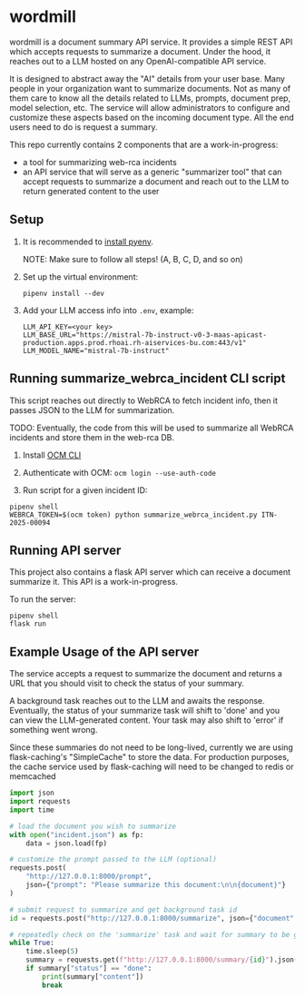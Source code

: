 # wordmill

wordmill is a document summary API service. It provides a simple REST API which accepts requests to summarize a document. Under the hood, it reaches out to a LLM hosted on any OpenAI-compatible API service.

It is designed to abstract away the "AI" details from your user base. Many people in your organization want to summarize documents. Not as many of them care to know all the details related to LLMs, prompts, document prep, model selection, etc. The service will allow administrators to configure and customize these aspects based on the incoming document type. All the end users need to do is request a summary.


This repo currently contains 2 components that are a work-in-progress:

- a tool for summarizing web-rca incidents
- an API service that will serve as a generic "summarizer tool" that can accept requests to summarize a document and reach out to the LLM to return generated content to the user

## Setup

1. It is recommended to [install pyenv](https://github.com/pyenv/pyenv?tab=readme-ov-file#installation).

     NOTE: Make sure to follow all steps! (A, B, C, D, and so on)

2. Set up the virtual environment:

    ```shell
    pipenv install --dev
    ```

3. Add your LLM access info into `.env`, example:

   ```text
   LLM_API_KEY=<your key>
   LLM_BASE_URL="https://mistral-7b-instruct-v0-3-maas-apicast-production.apps.prod.rhoai.rh-aiservices-bu.com:443/v1"
   LLM_MODEL_NAME="mistral-7b-instruct"
   ```

## Running summarize_webrca_incident CLI script

This script reaches out directly to WebRCA to fetch incident info, then it passes JSON to the LLM for summarization.

TODO: Eventually, the code from this will be used to summarize all WebRCA incidents and store them in the web-rca DB.

1. Install [OCM CLI](https://github.com/openshift-online/ocm-cli)

2. Authenticate with OCM: `ocm login --use-auth-code`

3. Run script for a given incident ID:

```shell
pipenv shell
WEBRCA_TOKEN=$(ocm token) python summarize_webrca_incident.py ITN-2025-00094
```

## Running API server

This project also contains a flask API server which can receive a document summarize it. This API is a work-in-progress.

To run the server:

```shell
pipenv shell
flask run
```

## Example Usage of the API server

The service accepts a request to summarize the document and returns a URL that you should visit to check the status of your summary.

A background task reaches out to the LLM and awaits the response. Eventually, the status of your summarize task will shift to 'done'
and you can view the LLM-generated content. Your task may also shift to 'error' if something went wrong.

Since these summaries do not need to be long-lived, currently we are using flask-caching's "SimpleCache" to store the data. For production purposes,
the cache service used by flask-caching will need to be changed to redis or memcached

```python
import json
import requests
import time

# load the document you wish to summarize
with open("incident.json") as fp:
    data = json.load(fp)

# customize the prompt passed to the LLM (optional)
requests.post(
    "http://127.0.0.1:8000/prompt",
    json={"prompt": "Please summarize this document:\n\n{document}"}
)

# submit request to summarize and get background task id
id = requests.post("http://127.0.0.1:8000/summarize", json={"document": data}).json()["id"]

# repeatedly check on the 'summarize' task and wait for summary to be generated...
while True:
    time.sleep(5)
    summary = requests.get(f"http://127.0.0.1:8000/summary/{id}").json()
    if summary["status"] == "done":
        print(summary["content"])
        break
```
